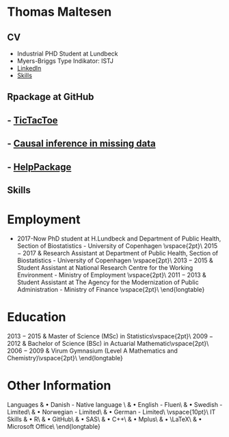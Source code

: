 # Thomas Maltesen

## CV
- Industrial PHD Student at Lundbeck
- Myers-Briggs Type Indikator: ISTJ
- [LinkedIn](https://dk.linkedin.com/in/thomas-maltesen-b69889ab)
- [Skills](https://github.com/mcl868/mcl868.github.io/blob/master/README.md#skills)


## Rpackage at GitHub
## - [TicTacToe](https://mcl868.github.io/TicTacToe/)
## - [Causal inference in missing data](https://mcl868.github.io/causalinmisdata/)
## - [HelpPackage](https://mcl868.github.io/HelpPackage/)





## Skills
# Employment
- 2017-Now PhD student at H.Lundbeck and Department of Public Health, Section of Biostatistics - University of Copenhagen \vspace{2pt}\\
$2015-2017$ & Research Assistant at Department of Public Health, Section of Biostatistics - University of Copenhagen \vspace{2pt}\\
$2013-2015$ & Student Assistant at National Research Centre for the Working Environment - Ministry of Employment \vspace{2pt}\\
$2011-2013$ & Student Assistant at The Agency for the Modernization of Public Administration - Ministry of Finance \vspace{2pt}\\
\end{longtable}

# Education
$2013-2015$ & Master of Science (MSc) in Statistics\vspace{2pt}\\
$2009-2012$ & Bachelor of Science (BSc) in Actuarial Mathematic\vspace{2pt}\\
$2006-2009$ & Virum Gymnasium (Level A Mathematics and Chemistry)\vspace{2pt}\\
\end{longtable}

# Other Information
Languages & $\bullet$ Danish - Native language \\
& $\bullet$ English - Fluen\\
& $\bullet$ Swedish - Limited\\
& $\bullet$ Norwegian - Limited\\
& $\bullet$ German - Limited\\
\vspace{10pt}\\
IT Skills & $\bullet$ R\\
& $\bullet$ GitHub\\
& $\bullet$ SAS\\
& $\bullet$ C++\\
& $\bullet$ Mplus\\
& $\bullet$ \LaTeX\\
& $\bullet$ Microsoft Office\\
\end{longtable}
